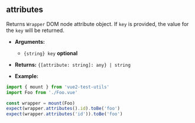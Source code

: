 ## attributes

Returns `Wrapper` DOM node attribute object. If `key` is provided, the value for the `key` will be returned.

- **Arguments:**

  - `{string} key` **optional**

- **Returns:** `{[attribute: string]: any} | string`

- **Example:**

```js
import { mount } from 'vue2-test-utils'
import Foo from './Foo.vue'

const wrapper = mount(Foo)
expect(wrapper.attributes().id).toBe('foo')
expect(wrapper.attributes('id')).toBe('foo')
```
